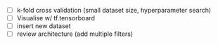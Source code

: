 - [ ] k-fold cross validation (small dataset size, hyperparameter search)
- [ ] Visualise w/ tf.tensorboard
- [ ] insert new dataset
- [ ] review architecture (add multiple filters)
